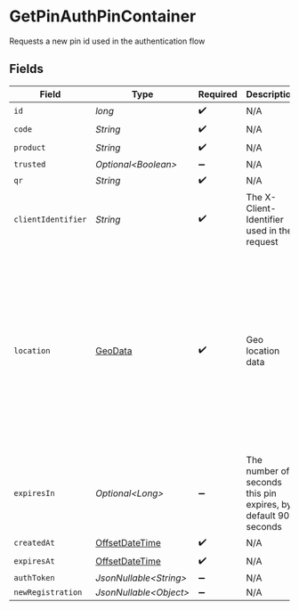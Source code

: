# GetPinAuthPinContainer

Requests a new pin id used in the authentication flow


## Fields

| Field                                                                                                                                                                                                                                                                                                                                          | Type                                                                                                                                                                                                                                                                                                                                           | Required                                                                                                                                                                                                                                                                                                                                       | Description                                                                                                                                                                                                                                                                                                                                    | Example                                                                                                                                                                                                                                                                                                                                        |
| ---------------------------------------------------------------------------------------------------------------------------------------------------------------------------------------------------------------------------------------------------------------------------------------------------------------------------------------------- | ---------------------------------------------------------------------------------------------------------------------------------------------------------------------------------------------------------------------------------------------------------------------------------------------------------------------------------------------- | ---------------------------------------------------------------------------------------------------------------------------------------------------------------------------------------------------------------------------------------------------------------------------------------------------------------------------------------------- | ---------------------------------------------------------------------------------------------------------------------------------------------------------------------------------------------------------------------------------------------------------------------------------------------------------------------------------------------- | ---------------------------------------------------------------------------------------------------------------------------------------------------------------------------------------------------------------------------------------------------------------------------------------------------------------------------------------------- |
| `id`                                                                                                                                                                                                                                                                                                                                           | *long*                                                                                                                                                                                                                                                                                                                                         | :heavy_check_mark:                                                                                                                                                                                                                                                                                                                             | N/A                                                                                                                                                                                                                                                                                                                                            | 308667304                                                                                                                                                                                                                                                                                                                                      |
| `code`                                                                                                                                                                                                                                                                                                                                         | *String*                                                                                                                                                                                                                                                                                                                                       | :heavy_check_mark:                                                                                                                                                                                                                                                                                                                             | N/A                                                                                                                                                                                                                                                                                                                                            | 7RQZ                                                                                                                                                                                                                                                                                                                                           |
| `product`                                                                                                                                                                                                                                                                                                                                      | *String*                                                                                                                                                                                                                                                                                                                                       | :heavy_check_mark:                                                                                                                                                                                                                                                                                                                             | N/A                                                                                                                                                                                                                                                                                                                                            | Tautulli                                                                                                                                                                                                                                                                                                                                       |
| `trusted`                                                                                                                                                                                                                                                                                                                                      | *Optional\<Boolean>*                                                                                                                                                                                                                                                                                                                           | :heavy_minus_sign:                                                                                                                                                                                                                                                                                                                             | N/A                                                                                                                                                                                                                                                                                                                                            |                                                                                                                                                                                                                                                                                                                                                |
| `qr`                                                                                                                                                                                                                                                                                                                                           | *String*                                                                                                                                                                                                                                                                                                                                       | :heavy_check_mark:                                                                                                                                                                                                                                                                                                                             | N/A                                                                                                                                                                                                                                                                                                                                            | https://plex.tv/api/v2/pins/qr/7RQZ                                                                                                                                                                                                                                                                                                            |
| `clientIdentifier`                                                                                                                                                                                                                                                                                                                             | *String*                                                                                                                                                                                                                                                                                                                                       | :heavy_check_mark:                                                                                                                                                                                                                                                                                                                             | The X-Client-Identifier used in the request                                                                                                                                                                                                                                                                                                    | Tautulli                                                                                                                                                                                                                                                                                                                                       |
| `location`                                                                                                                                                                                                                                                                                                                                     | [GeoData](../../models/operations/GeoData.md)                                                                                                                                                                                                                                                                                                  | :heavy_check_mark:                                                                                                                                                                                                                                                                                                                             | Geo location data                                                                                                                                                                                                                                                                                                                              | {<br/>"code": "VI",<br/>"continent_code": "NA",<br/>"country": "United States Virgin Islands",<br/>"city": "Amsterdam",<br/>"european_union_member": true,<br/>"time_zone": "America/St_Thomas",<br/>"postal_code": 802,<br/>"in_privacy_restricted_country": true,<br/>"in_privacy_restricted_region": true,<br/>"subdivisions": "Saint Thomas",<br/>"coordinates": "18.3381, -64.8941"<br/>} |
| `expiresIn`                                                                                                                                                                                                                                                                                                                                    | *Optional\<Long>*                                                                                                                                                                                                                                                                                                                              | :heavy_minus_sign:                                                                                                                                                                                                                                                                                                                             | The number of seconds this pin expires, by default 900 seconds                                                                                                                                                                                                                                                                                 | 876                                                                                                                                                                                                                                                                                                                                            |
| `createdAt`                                                                                                                                                                                                                                                                                                                                    | [OffsetDateTime](https://docs.oracle.com/javase/8/docs/api/java/time/OffsetDateTime.html)                                                                                                                                                                                                                                                      | :heavy_check_mark:                                                                                                                                                                                                                                                                                                                             | N/A                                                                                                                                                                                                                                                                                                                                            | 2024-07-16T17:03:05Z                                                                                                                                                                                                                                                                                                                           |
| `expiresAt`                                                                                                                                                                                                                                                                                                                                    | [OffsetDateTime](https://docs.oracle.com/javase/8/docs/api/java/time/OffsetDateTime.html)                                                                                                                                                                                                                                                      | :heavy_check_mark:                                                                                                                                                                                                                                                                                                                             | N/A                                                                                                                                                                                                                                                                                                                                            | 2024-07-16T17:18:05Z                                                                                                                                                                                                                                                                                                                           |
| `authToken`                                                                                                                                                                                                                                                                                                                                    | *JsonNullable\<String>*                                                                                                                                                                                                                                                                                                                        | :heavy_minus_sign:                                                                                                                                                                                                                                                                                                                             | N/A                                                                                                                                                                                                                                                                                                                                            | gcgzw5rz2xovp84b4vha3a40                                                                                                                                                                                                                                                                                                                       |
| `newRegistration`                                                                                                                                                                                                                                                                                                                              | *JsonNullable\<Object>*                                                                                                                                                                                                                                                                                                                        | :heavy_minus_sign:                                                                                                                                                                                                                                                                                                                             | N/A                                                                                                                                                                                                                                                                                                                                            |                                                                                                                                                                                                                                                                                                                                                |